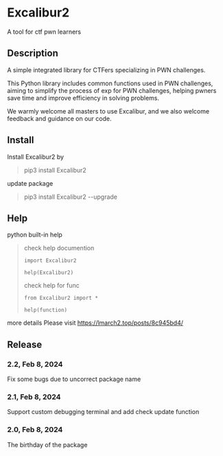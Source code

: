 # Excalibur2
A tool for ctf pwn learners

## Description

A simple integrated library for CTFers specializing in PWN challenges.

This Python library includes common functions used in PWN challenges, aiming to simplify the process of exp for PWN challenges, helping pwners save time and improve efficiency in solving problems.

We warmly welcome all masters to use Excalibur, and we also welcome feedback and guidance on our code.

## Install

Install Excalibur2 by 

> pip3 install Excalibur2

update package

> pip3 install Excalibur2 --upgrade

## Help

python built-in help

> check help documention
>
> `import Excalibur2`
>
> `help(Excalibur2)`
>
> check help for func
>
> `from Excalibur2 import *`
>
> `help(function)`

more details Please visit https://lmarch2.top/posts/8c945bd4/ 

## Release

### 2.2,  Feb 8, 2024

Fix some bugs due to uncorrect package name

### 2.1,  Feb 8, 2024

Support custom debugging terminal and add check update function

### 2.0,  Feb 8, 2024

The birthday of the package


